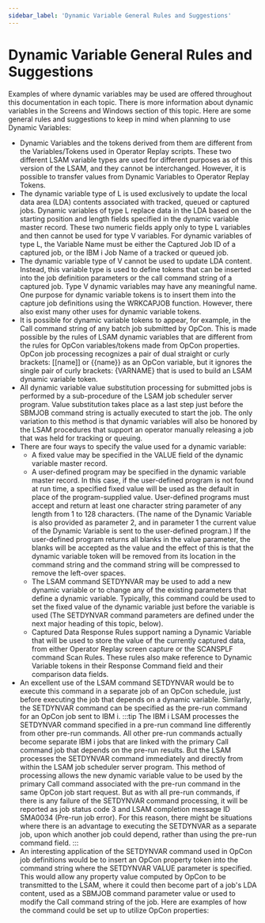 ```yaml
---
sidebar_label: 'Dynamic Variable General Rules and Suggestions'
---
```

# Dynamic Variable General Rules and Suggestions

Examples of where dynamic variables may be used are offered throughout this documentation in each topic. There is more information about dynamic variables in the Screens and Windows section of this topic. Here are some general rules and suggestions to keep in mind when planning to use Dynamic Variables:

- Dynamic Variables and the tokens derived from them are different from the Variables/Tokens used in Operator Replay scripts. These two different LSAM variable types are used for different purposes as of this version of the LSAM, and they cannot be interchanged. However, it is possible to transfer values from Dynamic Variables to Operator Replay Tokens.
- The dynamic variable type of L is used exclusively to update the local data area (LDA) contents associated with tracked, queued or captured jobs. Dynamic variables of type L replace data in the LDA based on the starting position  and length fields specified in the dynamic variable master record. These two numeric fields apply only to type L variables and then cannot be used for type V variables. For dynamic variables of type L, the Variable Name must be either the Captured Job ID of a captured job, or the IBM i Job Name of a tracked or queued job.
- The dynamic variable type of V cannot be used to update LDA content. Instead, this variable type is used to define tokens that can be inserted into the job definition parameters or the call command string of a captured job. Type V dynamic variables may have any meaningful name. One purpose for dynamic variable tokens is to insert them into the capture job definitions using the WRKCAPJOB function. However, there also exist many other uses for dynamic variable tokens.
- It is possible for dynamic variable tokens to appear, for example, in the Call command string of any batch job submitted by OpCon. This is made possible by the rules of LSAM dynamic variables that are different from the rules for OpCon variables/tokens made from OpCon properties. OpCon job processing recognizes a pair of dual straight or curly brackets: [[name]] or {{name}} as an OpCon variable, but it ignores the single pair of curly brackets: {VARNAME} that is used to build an LSAM dynamic variable token.
- All dynamic variable value substitution processing for submitted jobs is performed by a sub-procedure of the LSAM job scheduler server program. Value substitution takes place as a last step just before the SBMJOB command string is actually executed to start the job. The only variation to this method is that dynamic variables will also be honored by the LSAM procedures that support an operator manually releasing a job that was held for tracking or queuing.
- There are four ways to specify the value used for a dynamic variable:
  - A fixed value may be specified in the VALUE field of the dynamic variable master record.
  - A user-defined program may be specified in the dynamic variable master record. In this case, if the user-defined program is not found at run time, a specified fixed value will be used as the default in place of the program-supplied value. User-defined programs must accept and return at least one character string parameter of any length from 1 to 128 characters. (The name of the Dynamic Variable is also provided as parameter 2, and in parameter 1 the current value of the Dynamic Variable is sent to  the user-defined program.) If the user-defined program returns all blanks in the value parameter, the blanks will be accepted as the value and the effect of this is that the dynamic variable token will be removed from its location in the command string and the command string will be compressed to remove the left-over spaces.   
  - The LSAM command SETDYNVAR may be used to add a new dynamic variable or to change any of the existing parameters that define a dynamic variable. Typically, this command could be used to set the fixed value of the dynamic variable just before the variable is used (The SETDYNVAR command parameters are defined under the next major heading of this topic, below).
  - Captured Data Response Rules support naming a Dynamic Variable that will be used to store the value of the currently captured data, from either Operator Replay screen capture or the SCANSPLF command Scan Rules. These rules also make reference to Dynamic Variable tokens in their Response Command field and their comparison data fields.
- An excellent use of the LSAM command SETDYNVAR would be to execute this command in a separate job of an OpCon schedule, just before executing the job that depends on a dynamic variable. Similarly, the SETDYNVAR command can be specified as the pre-run command for an OpCon job sent to IBM i.
:::tip
The IBM i LSAM processes the SETDYNVAR command specified in a pre-run command line differently from other pre-run commands. All other pre-run commands actually become separate IBM i jobs that are linked with the primary Call command job that depends on the pre-run results. But the LSAM processes the SETDYNVAR command immediately and directly from within the LSAM job scheduler server program. This method of processing allows the new dynamic variable value to be used by the primary Call command associated with the pre-run command in the same OpCon job start request. But as with all pre-run commands, if there is any failure of the SETDYNVAR command processing, it will be reported as job status code 3 and LSAM completion message ID SMA0034 (Pre-run job error). For this reason, there might be situations where there is an advantage to executing the SETDYNVAR as a separate job, upon which another job could depend, rather than using the pre-run command field.
:::
- An interesting application of the SETDYNVAR command used in OpCon job definitions would be to insert an OpCon property token into the command string where the SETDYNVAR VALUE parameter is specified. This would allow any property value computed by OpCon to be transmitted to the LSAM, where it could then become part of a job's LDA content, used as a SBMJOB command parameter value or used to modify the Call command string of the job. Here are examples of how the command could be set up to utilize OpCon properties:
